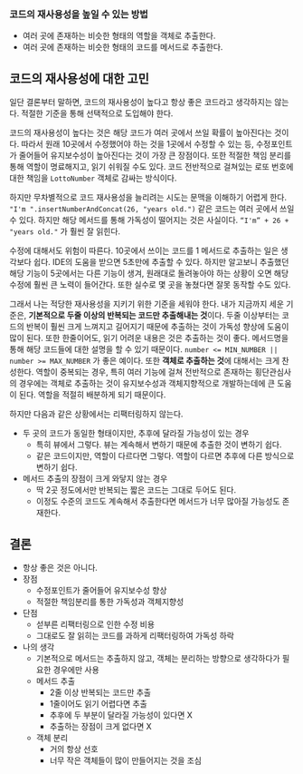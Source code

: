 ### 코드의 재사용성을 높일 수 있는 방법

- 여러 곳에 존재하는 비슷한 형태의 역할을 객체로 추출한다.
- 여러 곳에 존재하는 비슷한 형태의 코드를 메서드로 추출한다.

## 코드의 재사용성에 대한 고민

일단 결론부터 말하면, 코드의 재사용성이 높다고 항상 좋은 코드라고 생각하지는 않는다. 적절한 기준을 통해 선택적으로 도입해야 한다.

코드의 재사용성이 높다는 것은 해당 코드가 여러 곳에서 쓰일 확률이 높아진다는 것이다. 따라서 원래 10곳에서 수정했어야 하는 것을 1곳에서 수정할 수 있는 등, 수정포인트가 줄어들어 유지보수성이 높아진다는 것이 가장 큰 장점이다. 또한 적절한 책임 분리를 통해 역할이 명료해지고, 읽기 쉬워질 수도 있다. 코드 전반적으로 걸쳐있는 로또 번호에 대한 책임을 `LottoNumber` 객체로 감싸는 방식이다.

하지만 무차별적으로 코드 재사용성을 늘리려는 시도는 문맥을 이해하기 어렵게 한다. `"I'm ".insertNumberAndConcat(26, "years old.")` 같은 코드는 여러 곳에서 쓰일 수 있다. 하지만 해당 메서드를 통해 가독성이 떨어지는 것은 사실이다. `“I'm” + 26 + "years old."` 가 훨씬 잘 읽힌다.

수정에 대해서도 위험이 따른다. 10곳에서 쓰이는 코드를 1 메서드로 추출하는 일은 생각보다 쉽다. IDE의 도움을 받으면 5초만에 추출할 수 있다. 하지만 알고보니 추출했던 해당 기능이 5곳에서는 다른 기능이 생겨, 원래대로 돌려놓아야 하는 상황이 오면 해당 수정에 훨씬 큰 노력이 들어간다. 또한 실수로 몇 곳을 놓쳤다면 잘못 동작할 수도 있다.

그래서 나는 적당한 재사용성을 지키기 위한 기준을 세워야 한다. 내가 지금까지 세운 기준은, **기본적으로 두줄 이상의 반복되는 코드만 추출해내는 것**이다. 두줄 이상부터는 코드의 반복이 훨씬 크게 느껴지고 길어지기 때문에 추출하는 것이 가독성 향상에 도움이 많이 된다. 또한 한줄이어도, 읽기 어려운 내용은 것은 추출하는 것이 좋다. 메서드명을 통해 해당 코드들에 대한 설명을 할 수 있기 때문이다. `number <= MIN_NUMBER || number >= MAX_NUMBER` 가 좋은 예이다. 또한 **객체로 추출하는 것**에 대해서는 크게 찬성한다. 역할이 중복되는 경우, 특히 여러 기능에 걸쳐 전반적으로 존재하는 횡단관심사의 경우에는 객체로 추출하는 것이 유지보수성과 객체지향적으로 개발하는데에 큰 도움이 된다. 역할을 적절히 배분하게 되기 때문이다.

하지만 다음과 같은 상황에서는 리팩터링하지 않는다.

- 두 곳의 코드가 동일한 형태이지만, 추후에 달라질 가능성이 있는 경우
    - 특히 뷰에서 그렇다. 뷰는 계속해서 변하기 때문에 추출한 것이 변하기 쉽다.
    - 같은 코드이지만, 역할이 다르다면 그렇다. 역할이 다르면 추후에 다른 방식으로 변하기 쉽다.
- 메서드 추출의 장점이 크게 와닿지 않는 경우
    - 딱 2곳 정도에서만 반복되는 짧은 코드는 그대로 두어도 된다.
    - 이정도 수준의 코드도 계속해서 추출한다면 메서드가 너무 많아질 가능성도 존재한다.

## 결론

- 항상 좋은 것은 아니다.
- 장점
    - 수정포인트가 줄어들어 유지보수성 향상
    - 적절한 책임분리를 통한 가독성과 객체지향성
- 단점
    - 섣부른 리팩터링으로 인한 수정 비용
    - 그대로도 잘 읽히는 코드를 과하게 리팩터링하여 가독성 하락
- 나의 생각
    - 기본적으로 메서드는 추출하지 않고, 객체는 분리하는 방향으로 생각하다가 필요한 경우에만 사용
    - 메서드 추출
        - 2줄 이상 반복되는 코드만 추출
        - 1줄이어도 읽기 어렵다면 추출
        - 추후에 두 부분이 달라질 가능성이 있다면 X
        - 추출하는 장점이 크게 없다면 X
    - 객체 분리
        - 거의 항상 선호
        - 너무 작은 객체들이 많이 만들어지는 것을 조심